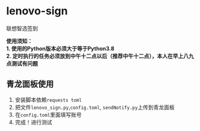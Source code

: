# lenovo-sign
联想智选签到

**使用须知：**  
**1. 使用的Python版本必须大于等于Python3.8**  
**2. 定时执行的任务必须放到中午十二点以后（推荐中午十二点），本人在早上八九点测试有问题**

## 青龙面板使用

1. 安装脚本依赖`requests toml`
2. 把文件`lenovo_sign.py`,`config.toml`, `sendNotify.py`上传到青龙面板
3. 在`config.toml`里面填写账号
4. 完成！进行测试
